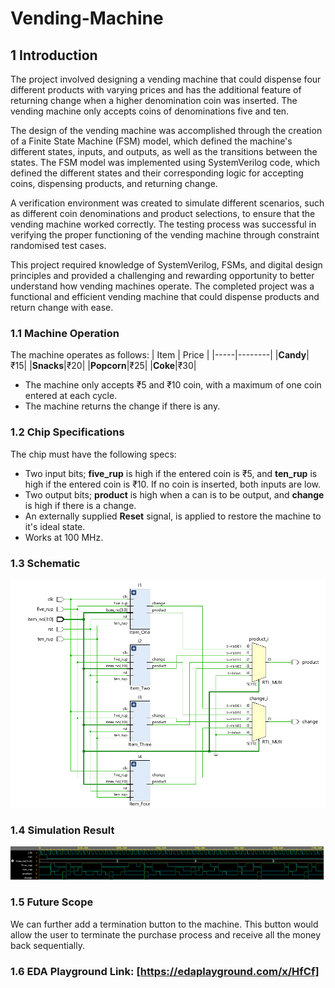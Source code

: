 # Vending-Machine

## 1 Introduction
The project involved designing a vending machine that could dispense four different products with varying prices and has the additional feature of returning change when a higher denomination coin was inserted. The vending machine only accepts coins of denominations five and ten.

The design of the vending machine was accomplished through the creation of a Finite State Machine (FSM) model, which defined the machine's different states, inputs, and outputs, as well as the transitions between the states. The FSM model was implemented using SystemVerilog code, which defined the different states and their corresponding logic for accepting coins, dispensing products, and returning change.

A verification environment was created to simulate different scenarios, such as different coin denominations and product selections, to ensure that the vending machine worked correctly. The testing process was successful in verifying the proper functioning of the vending machine through constraint randomised test cases.

This project required knowledge of SystemVerilog, FSMs, and digital design principles and provided a challenging and rewarding opportunity to better understand how vending machines operate. The completed project was a functional and efficient vending machine that could dispense products and return change with ease.

### 1.1 Machine Operation
 The machine operates as follows:
 | Item | Price |
 |-----|--------|
 |**Candy**|₹15|
 |**Snacks**|₹20|
 |**Popcorn**|₹25|
 |**Coke**|₹30|
 
- The machine only accepts ₹5 and ₹10 coin, with a maximum of one coin entered at each cycle.
- The machine returns the change if there is any.

### 1.2 Chip Specifications
The chip must have the following specs:
- Two input bits; **five_rup** is high if the entered coin is ₹5, and **ten_rup** is high if the entered coin is ₹10. If no coin is inserted, both inputs are low.
- Two output bits; **product** is high when a can is to be output, and **change** is high if there is a change.
- An externally supplied **Reset** signal, is applied to restore the machine to it's ideal state.
- Works at 100 MHz.

### 1.3 Schematic
![image](design.png)

### 1.4 Simulation Result
![image](Waveform.png)

### 1.5 Future Scope
We can further add a termination button to the machine. This button would allow the user to terminate the purchase process and receive all the money back sequentially.

### 1.6 EDA Playground Link: [https://edaplayground.com/x/HfCf]

